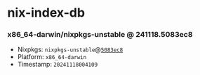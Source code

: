 # nix-index-db
### x86_64-darwin/nixpkgs-unstable @ 241118.5083ec8
- Nixpkgs: `nixpkgs-unstable`@[`5083ec8`](https://github.com/NixOS/nixpkgs/commit/5083ec887760adfe12af64830a66807423a859a7)
- Platform: `x86_64-darwin`
- Timestamp: `20241118004109`
